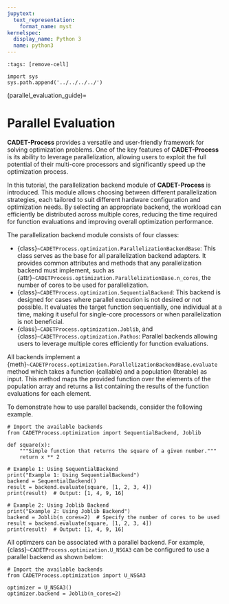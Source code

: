 ```yaml
---
jupytext:
  text_representation:
    format_name: myst
kernelspec:
  display_name: Python 3
  name: python3
---
```


```{code-cell} ipython3
:tags: [remove-cell]

import sys
sys.path.append('../../../../')
```

(parallel_evaluation_guide)=
# Parallel Evaluation
**CADET-Process** provides a versatile and user-friendly framework for solving optimization problems.
One of the key features of **CADET-Process** is its ability to leverage parallelization, allowing users to exploit the full potential of their multi-core processors and significantly speed up the optimization process.

In this tutorial, the parallelization backend module of **CADET-Process** is introduced.
This module allows choosing between different parallelization strategies, each tailored to suit different hardware configuration and optimization needs.
By selecting an appropriate backend, the workload can efficiently be distributed across multiple cores, reducing the time required for function evaluations and improving overall optimization performance.

The parallelization backend module consists of four classes:
- {class}`~CADETProcess.optimization.ParallelizationBackendBase`: This class serves as the base for all parallelization backend adapters.
  It provides common attributes and methods that any parallelization backend must implement, such as {attr}`~CADETProcess.optimization.ParallelizationBase.n_cores`, the number of cores to be used for parallelization.
- {class}`~CADETProcess.optimization.SequentialBackend`: This backend is designed for cases where parallel execution is not desired or not possible.
  It evaluates the target function sequentially, one individual at a time, making it useful for single-core processors or when parallelization is not beneficial.
- {class}`~CADETProcess.optimization.Joblib`, and {class}`~CADETProcess.optimization.Pathos`: Parallel backends allowing users to leverage multiple cores efficiently for function evaluations.

All backends implement a {meth}`~CADETProcess.optimization.ParallelizationBackendBase.evaluate` method which takes a function (callable) and a population (Iterable) as input.
This method maps the provided function over the elements of the population array and returns a list containing the results of the function evaluations for each element.

To demonstrate how to use parallel backends, consider the following example.


```{code-cell} ipython3
# Import the available backends
from CADETProcess.optimization import SequentialBackend, Joblib

def square(x):
    """Simple function that returns the square of a given number."""
    return x ** 2

# Example 1: Using SequentialBackend
print("Example 1: Using SequentialBackend")
backend = SequentialBackend()
result = backend.evaluate(square, [1, 2, 3, 4])
print(result)  # Output: [1, 4, 9, 16]

# Example 2: Using Joblib Backend
print("Example 2: Using Joblib Backend")
backend = Joblib(n_cores=2)  # Specify the number of cores to be used
result = backend.evaluate(square, [1, 2, 3, 4])
print(result)  # Output: [1, 4, 9, 16]
```

All optimzers can be associated with a parallel backend.
For example, {class}`~CADETProcess.optimization.U_NSGA3` can be configured to use a parallel backend as shown below:

```{code-cell} ipython3
# Import the available backends
from CADETProcess.optimization import U_NSGA3

optimizer = U_NSGA3()
optimizer.backend = Joblib(n_cores=2)
```
